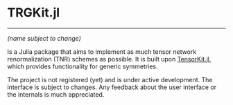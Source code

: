 # TRGKit.jl
---
*(name subject to change)* 

Is a Julia package that aims to implement as much tensor network renormalization (TNR) schemes as possible.
It is built upon
[TensorKit.jl](https://github.com/jutho/TensorKit.jl), which provides functionality for
generic symmetries.

The project is not registered (yet) and is under active development. The interface is subject to changes. Any feedback about the user interface or the internals is much appreciated.
